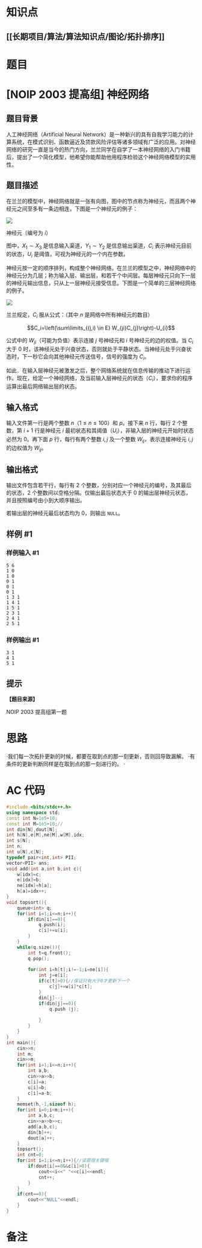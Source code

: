 # 知识点
  ## [[长期项目/算法/算法知识点/图论/拓扑排序]]
# 题目
 # [NOIP 2003 提高组] 神经网络

## 题目背景

人工神经网络（Artificial Neural Network）是一种新兴的具有自我学习能力的计算系统，在模式识别、函数逼近及贷款风险评估等诸多领域有广泛的应用。对神经网络的研究一直是当今的热门方向，兰兰同学在自学了一本神经网络的入门书籍后，提出了一个简化模型，他希望你能帮助他用程序检验这个神经网络模型的实用性。

## 题目描述

在兰兰的模型中，神经网络就是一张有向图，图中的节点称为神经元，而且两个神经元之间至多有一条边相连，下图是一个神经元的例子：

![](https://cdn.luogu.com.cn/upload/pic/58251.png)

神经元〔编号为 $i$）


图中，$X_1 \sim X_3$ 是信息输入渠道，$Y_1 \sim Y_2$ 是信息输出渠道，$C_i$ 表示神经元目前的状态，$U_i$ 是阈值，可视为神经元的一个内在参数。

神经元按一定的顺序排列，构成整个神经网络。在兰兰的模型之中，神经网络中的神经元分为几层；称为输入层、输出层，和若干个中间层。每层神经元只向下一层的神经元输出信息，只从上一层神经元接受信息。下图是一个简单的三层神经网络的例子。

![](https://cdn.luogu.com.cn/upload/pic/58252.png)

兰兰规定，$C_i$ 服从公式：（其中 $n$ 是网络中所有神经元的数目）

$$C_i=\left(\sum\limits_{(j,i) \in E} W_{ji}C_{j}\right)-U_{i}$$

公式中的 $W_{ji}$（可能为负值）表示连接 $j$ 号神经元和 $i$ 号神经元的边的权值。当 $C_i$ 大于 $0$ 时，该神经元处于兴奋状态，否则就处于平静状态。当神经元处于兴奋状态时，下一秒它会向其他神经元传送信号，信号的强度为 $C_i$。

如此．在输入层神经元被激发之后，整个网络系统就在信息传输的推动下进行运作。现在，给定一个神经网络，及当前输入层神经元的状态（$C_i$），要求你的程序运算出最后网络输出层的状态。

## 输入格式

输入文件第一行是两个整数 $n$（$1 \le n \le 100$）和 $p$。接下来 $n$ 行，每行 $2$ 个整数，第 $i+1$ 行是神经元 $i$ 最初状态和其阈值（$U_i$），非输入层的神经元开始时状态必然为 $0$。再下面 $p$ 行，每行有两个整数 $i,j$ 及一个整数 $W_{ij}$，表示连接神经元 $i,j$ 的边权值为 $W_{ij}$。

## 输出格式

输出文件包含若干行，每行有 $2$ 个整数，分别对应一个神经元的编号，及其最后的状态，$2$ 个整数间以空格分隔。仅输出最后状态大于 $0$ 的输出层神经元状态，并且按照编号由小到大顺序输出。

若输出层的神经元最后状态均为 $0$，则输出 `NULL`。

## 样例 #1

### 样例输入 #1

```
5 6
1 0
1 0
0 1
0 1
0 1
1 3 1
1 4 1
1 5 1
2 3 1
2 4 1
2 5 1
```

### 样例输出 #1

```
3 1
4 1
5 1
```

## 提示

**【题目来源】**

NOIP 2003 提高组第一题

# 思路
·我们每一次拓扑更新的时候，都要在取到点的那一刻更新，否则回导致漏解。
·有条件的更新判断同样是在取到点的那一刻进行的。
·
# AC 代码
```cpp
#include <bits/stdc++.h>
using namespace std;
const int N=1e5+10;
const int M=1e5+10;//
int din[N],dout[N];
int h[N],e[M],ne[M],w[M],idx;
int s[N];
int n;
int u[N],c[N];
typedef pair<int,int> PII;
vector<PII> ans;
void add(int a,int b,int c){
	w[idx]=c;
	e[idx]=b;
	ne[idx]=h[a];
	h[a]=idx++;
}
void topsort(){
	queue<int> q;
	for(int i=1;i<=n;i++){
		if(din[i]==0){
			q.push(i);
			c[i]+=u[i];	
		}
	}
	while(q.size()){
		int t=q.front();
		q.pop();
		
		for(int i=h[t];i!=-1;i=ne[i]){
			int j=e[i];
			if(c[t]>0){//保证只有大于0才更新下一个 
				c[j]+=w[i]*c[t];
			}
			din[j]--;
			if(din[j]==0){
				q.push (j);
				
			}
		}
	}
}
int main(){
	cin>>n;
	int m;
	cin>>m;
	for(int i=1;i<=n;i++){
		int a,b;
		cin>>a>>b;
		c[i]=a;
		u[i]=b;
		c[i]=a-b;
	}
	memset(h,-1,sizeof h);
	for(int i=0;i<m;i++){
		int a,b,c;
		cin>>a>>b>>c;
		add(a,b,c);
		din[b]++;
		dout[a]++;
	}
	topsort(); 
	int cnt=0;
	for(int i=1;i<=n;i++){//读题很关键哦 
		if(dout[i]==0&&c[i]>0){
			cout<<i<<" "<<c[i]<<endl;
			cnt++;
		}
	}
	if(cnt==0){
		cout<<"NULL"<<endl;
	}
}  
```
# 备注
